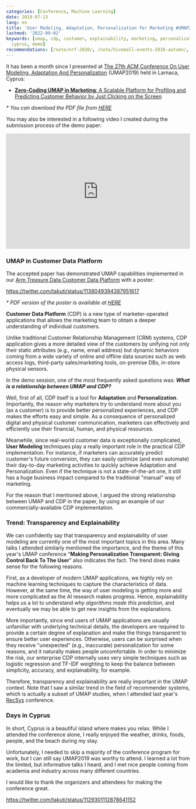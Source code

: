 ```yaml
---
categories: [Conference, Machine Learning]
date: 2019-07-13
lang: en
title: 'User Modeling, Adaptation, Personalization for Marketing #UMAP2019'
lastmod: '2022-09-02'
keywords: [umap, cdp, customer, explainability, marketing, personalization, pdf, marketers,
  cyprus, demo]
recommendations: [/note/nrf-2020/, /note/hivemall-events-2018-autumn/, /note/ethical-challenges-in-recommender-systems/]
---
```


It has been a month since I presented at [The 27th ACM Conference On User Modeling, Adaptation And Personalization](http://www.um.org/umap2019/) (UMAP2019) held in Larnaca, Cyprus: 

- [**Zero-Coding UMAP in Marketing**: A Scalable Platform for Profiling and Predicting Customer Behavior by Just Clicking on the Screen](https://dl.acm.org/citation.cfm?id=3324970)

_\* You can download the PDF file from [HERE](/docs/umap-2019-demo-paper.pdf)_

You may also be interested in a following video I created during the submission process of the demo paper:

<iframe width="560" height="315" style="max-width: 100%;" src="https://www.youtube.com/embed/iwbqb5D2uPw" frameborder="0" allow="accelerometer; autoplay; encrypted-media; gyroscope; picture-in-picture" allowfullscreen></iframe>

### UMAP in Customer Data Platform

The accepted paper has demonstrated UMAP capabilities implemented in our [Arm Treasure Data Customer Data Platform](https://www.treasuredata.com/) with a poster:

https://twitter.com/takuti/status/1138049394387951617

_\* PDF version of the poster is available at [HERE](/docs/umap-2019-demo-poster.pdf)_

**Customer Data Platform** (CDP) is a new type of marketer-operated applications that allows the marketing team to obtain a deeper understanding of individual customers. 

Unlike traditional Customer Relationship Management (CRM) systems, CDP application gives a more detailed view of the customers by unifying not only their static attributes (e.g., name, email address) but dynamic behaviors coming from a wide variety of online and offline data sources such as web access logs, third-party sales/marketing tools, on-premise DBs, in-store physical sensors.

In the demo session, one of the most frequently asked questions was: ***What is a relationship between UMAP and CDP?***

Well, first of all, CDP itself is a tool for **Adaptation** and **Personalization**. Importantly, the reason why marketers try to understand more about you (as a customer) is to provide better personalized experiences, and CDP makes the efforts easy and simple. As a consequence of personalized digital and physical customer communication, marketers can effectively and efficiently use their financial, human, and physical resources.

Meanwhile, since real-world customer data is exceptionally complicated, **User Modeling** techniques play a really important role in the practical CDP implementation. For instance, if marketers can accurately predict customer's future conversion, they can easily optimize (and even automate) their day-to-day marketing activities to quickly achieve Adaptation and Personalization. Even if the technique is not a state-of-the-art one, it still has a huge business impact compared to the traditional "manual" way of marketing.

For the reason that I mentioned above, I argued the strong relationship between UMAP and CDP in the paper, by using an example of our commercially-available CDP implementation.

### Trend: Transparency and Explainability

We can confidently say that transparency and explainability of user modeling are currently one of the most important topics in this area. Many talks I attended similarly mentioned the importance, and the theme of this year's UMAP conference "**Making Personalization Transparent: Giving Control Back To The User**" also indicates the fact. The trend does make sense for the following reasons.

First, as a developer of modern UMAP applications, we highly rely on machine learning techniques to capture the characteristics of data. However, at the same time, the way of user modeling is getting more and more complicated as the AI research makes progress. Hence, explainability helps us a lot to understand *why algorithms made this prediction,* and eventually we may be able to get new insights from the explanations.

More importantly, since end users of UMAP applications are usually unfamiliar with underlying technical details, the developers are required to provide a certain degree of explanation and make the things transparent to ensure better user experiences. Otherwise, users can be surprised when they receive "unexpected" (e.g., inaccurate) personalization for some reasons, and it naturally makes people uncomfortable. In order to minimize the risk, our enterprise CDP internally uses very simple techniques such as logistic regression and TF-IDF weighting to keep the balance between simplicity, accuracy, and explainability, for example.

Therefore, transparency and explainability are really important in the UMAP context. Note that I saw a similar trend in the field of recommender systems, which is actually a subset of UMAP studies, when I attended last year's [RecSys](https://recsys.acm.org/) conference.

### Days in Cyprus

In short, Cyprus is a beautiful island where makes you relax. While I attended the conference alone, I really enjoyed the weather, drinks, foods, people, and the beach during my stay.

Unfortunately, I needed to skip a majority of the conference program for work, but I can still say UMAP2019 was worthy to attend. I learned a lot from the limited, but informative talks I heard, and I met nice people coming from academia and industry across many different countries. 

I would like to thank the organizers and attendees for making the conference great.

https://twitter.com/takuti/status/1129301112878641152